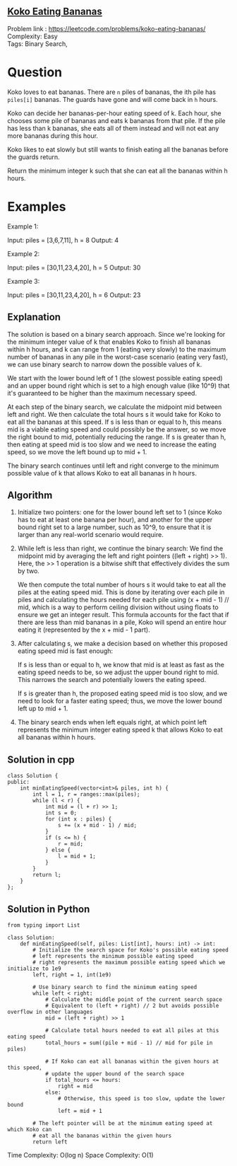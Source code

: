 ## [Koko Eating Bananas](https://leetcode.com/problems/koko-eating-bananas/)

Problem link : https://leetcode.com/problems/koko-eating-bananas/ <br>
Complexity: Easy <br>
Tags: Binary Search, <br> 


# Question

Koko loves to eat bananas. There are `n` piles of bananas, the ith pile has `piles[i]` bananas. The guards have gone and will come back in `h` hours.

Koko can decide her bananas-per-hour eating speed of k. Each hour, she chooses some pile of bananas and eats k bananas from that pile. If the pile has less than k bananas, she eats all of them instead and will not eat any more bananas during this hour.

Koko likes to eat slowly but still wants to finish eating all the bananas before the guards return.

Return the minimum integer k such that she can eat all the bananas within h hours.
 
# Examples

Example 1:

Input: piles = [3,6,7,11], h = 8
Output: 4

Example 2:

Input: piles = [30,11,23,4,20], h = 5
Output: 30

Example 3:

Input: piles = [30,11,23,4,20], h = 6
Output: 23

## Explanation

The solution is based on a binary search approach. Since we're looking for the minimum integer value of k that enables Koko to finish all bananas within h hours, and k can range from 1 (eating very slowly) to the maximum number of bananas in any pile in the worst-case scenario (eating very fast), we can use binary search to narrow down the possible values of k.

We start with the lower bound left of 1 (the slowest possible eating speed) and an upper bound right which is set to a high enough value (like 10^9) that it's guaranteed to be higher than the maximum necessary speed.

At each step of the binary search, we calculate the midpoint mid between left and right. We then calculate the total hours s it would take for Koko to eat all the bananas at this speed. If s is less than or equal to h, this means mid is a viable eating speed and could possibly be the answer, so we move the right bound to mid, potentially reducing the range. If s is greater than h, then eating at speed mid is too slow and we need to increase the eating speed, so we move the left bound up to mid + 1.

The binary search continues until left and right converge to the minimum possible value of k that allows Koko to eat all bananas in h hours.

## Algorithm

1. Initialize two pointers: one for the lower bound left set to 1 (since Koko has to eat at least one banana per hour), and another for the upper bound right set to a large number, such as 10^9, to ensure that it is larger than any real-world scenario would require.

2. While left is less than right, we continue the binary search:
    We find the midpoint mid by averaging the left and right pointers ((left + right) >> 1). Here, the >> 1 operation is a bitwise shift that effectively divides the sum by two.

    We then compute the total number of hours s it would take to eat all the piles at the eating speed mid. This is done by iterating over each pile in piles and calculating the hours needed for each pile using (x + mid - 1) // mid, which is a way to perform ceiling division without using floats to ensure we get an integer result. This formula accounts for the fact that if there are less than mid bananas in a pile, Koko will spend an entire hour eating it (represented by the x + mid - 1 part).

3. After calculating s, we make a decision based on whether this proposed eating speed mid is fast enough:

    If s is less than or equal to h, we know that mid is at least as fast as the eating speed needs to be, so we adjust the upper bound right to mid. This narrows the search and potentially lowers the eating speed.

    If s is greater than h, the proposed eating speed mid is too slow, and we need to look for a faster eating speed; thus, we move the lower bound left up to mid + 1.

4. The binary search ends when left equals right, at which point left represents the minimum integer eating speed k that allows Koko to eat all bananas within h hours.

## Solution in cpp
```
class Solution {
public:
    int minEatingSpeed(vector<int>& piles, int h) {
        int l = 1, r = ranges::max(piles);
        while (l < r) {
            int mid = (l + r) >> 1;
            int s = 0;
            for (int x : piles) {
                s += (x + mid - 1) / mid;
            }
            if (s <= h) {
                r = mid;
            } else {
                l = mid + 1;
            }
        }
        return l;
    }
};
```

## Solution in Python
```
from typing import List

class Solution:
    def minEatingSpeed(self, piles: List[int], hours: int) -> int:
        # Initialize the search space for Koko's possible eating speed
        # left represents the minimum possible eating speed
        # right represents the maximum possible eating speed which we initialize to 1e9
        left, right = 1, int(1e9)
      
        # Use binary search to find the minimum eating speed
        while left < right:
            # Calculate the middle point of the current search space
            # Equivalent to (left + right) // 2 but avoids possible overflow in other languages
            mid = (left + right) >> 1
          
            # Calculate total hours needed to eat all piles at this eating speed
            total_hours = sum((pile + mid - 1) // mid for pile in piles)
          
            # If Koko can eat all bananas within the given hours at this speed,
            # update the upper bound of the search space
            if total_hours <= hours:
                right = mid
            else:
                # Otherwise, this speed is too slow, update the lower bound
                left = mid + 1
              
        # The left pointer will be at the minimum eating speed at which Koko can
        # eat all the bananas within the given hours
        return left
```

Time Complexity: O(log n)
Space Complexity: O(1)